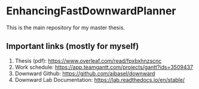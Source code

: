 # EnhancingFastDownwardPlanner

This is the main repository for my master thesis.



## Important links (mostly for myself)

1. Thesis (pdf): https://www.overleaf.com/read/fpxbxhnzscnc
1. Work schedule: https://app.teamgantt.com/projects/gantt?ids=3509437
1. Downward Github: https://github.com/aibasel/downward
1. Downward Lab Documentation: https://lab.readthedocs.io/en/stable/
